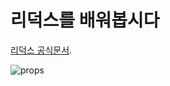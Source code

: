 # 리덕스를 배워봅시다

[리덕스 공식문서](https://ko.redux.js.org/introduction/getting-started/).

![props](https://velog.velcdn.com/images/wltnrms0629/post/f58299ae-1aa6-43ba-8e73-ceaee457d7dc/Peek%202022-04-09%2017-12.gif)
